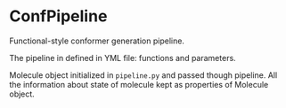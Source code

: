 # ConfPipeline

Functional-style conformer generation pipeline. 

The pipeline in defined in YML file: functions and parameters.

Molecule object initialized in `pipeline.py` and passed though pipeline. All the information about state of molecule kept as properties of Molecule object.
